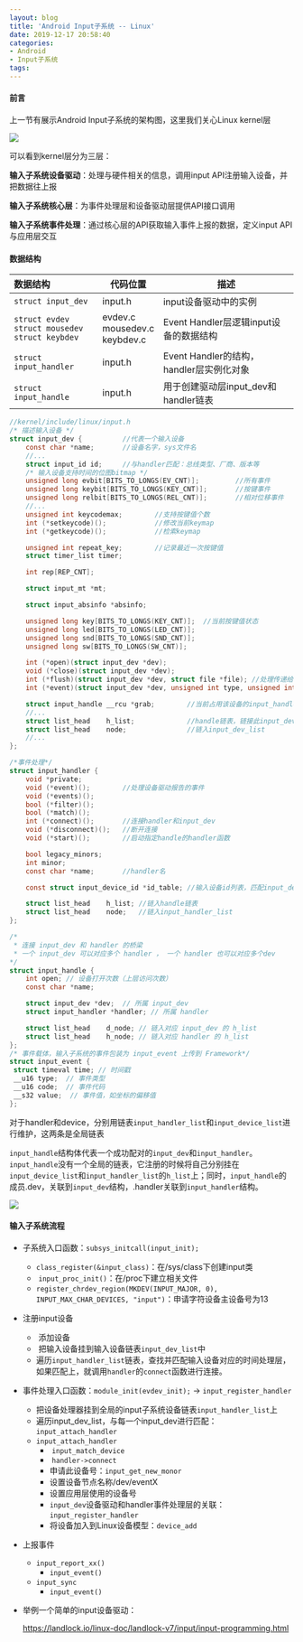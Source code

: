 ```yaml
---
layout: blog
title: 'Android Input子系统 -- Linux'
date: 2019-12-17 20:58:40
categories:
- Android
- Input子系统
tags:
---
```

#### 前言

上一节有展示Android Input子系统的架构图，这里我们关心Linux kernel层

![](https://s2.ax1x.com/2020/03/10/8CIFne.png)
<!--more-->

可以看到kernel层分为三层：

**输入子系统设备驱动**：处理与硬件相关的信息，调用input API注册输入设备，并把数据往上报

**输入子系统核心层**：为事件处理层和设备驱动层提供API接口调用

**输入子系统事件处理**：通过核心层的API获取输入事件上报的数据，定义input API与应用层交互

#### 数据结构

| 数据结构                                                    | 代码位置                               | 描述                                     |
| :---------------------------------------------------------- | -------------------------------------- | ---------------------------------------- |
| `struct input_dev`                                          | input.h                                | input设备驱动中的实例                    |
| `struct evdev`<br />`struct mousedev`<br />`struct keybdev` | evdev.c<br />mousedev.c<br />keybdev.c | Event Handler层逻辑input设备的数据结构   |
| `struct input_handler`                                      | input.h                                | Event Handler的结构，handler层实例化对象 |
| `struct input_handle`                                       | input.h                                | 用于创建驱动层input_dev和handler链表     |

```c
//kernel/include/linux/input.h
/* 描述输入设备 */
struct input_dev {			//代表一个输入设备
	const char *name;		//设备名字，sys文件名
	//...
	struct input_id id;		//与handler匹配：总线类型、厂商、版本等
	/* 输入设备支持时间的位图bitmap */
	unsigned long evbit[BITS_TO_LONGS(EV_CNT)];			//所有事件
	unsigned long keybit[BITS_TO_LONGS(KEY_CNT)];		//按键事件
	unsigned long relbit[BITS_TO_LONGS(REL_CNT)];		//相对位移事件
	//...
	unsigned int keycodemax;		//支持按键值个数
	int (*setkeycode)();			//修改当前keymap
	int (*getkeycode)();			//检索keymap

    unsigned int repeat_key;		//记录最近一次按键值
	struct timer_list timer;

	int rep[REP_CNT];

	struct input_mt *mt;

	struct input_absinfo *absinfo;

	unsigned long key[BITS_TO_LONGS(KEY_CNT)];	//当前按键值状态
	unsigned long led[BITS_TO_LONGS(LED_CNT)];
	unsigned long snd[BITS_TO_LONGS(SND_CNT)];
	unsigned long sw[BITS_TO_LONGS(SW_CNT)];

	int (*open)(struct input_dev *dev);
	void (*close)(struct input_dev *dev);
	int (*flush)(struct input_dev *dev, struct file *file);	//处理传递给设备的事件
	int (*event)(struct input_dev *dev, unsigned int type, unsigned int code, int value);

	struct input_handle __rcu *grab;		//当前占用该设备的input_handle
	//...
	struct list_head	h_list;				//handle链表，链接此input_dev
	struct list_head	node;				//链入input_dev_list
	//...
};

/*事件处理*/
struct input_handler {
	void *private;
	void (*event)();		//处理设备驱动报告的事件
	void (*events)();
	bool (*filter)();
	bool (*match)();
	int (*connect)();		//连接handler和input_dev
	void (*disconnect)();	//断开连接
	void (*start)();		//启动指定handle的handler函数

	bool legacy_minors;
	int minor;
	const char *name;		//handler名

	const struct input_device_id *id_table;	//输入设备id列表，匹配input_dev设备信息

	struct list_head	h_list;	//链入handle链表
	struct list_head	node;	//链入input_handler_list
};

/* 
 * 连接 input_dev 和 handler 的桥梁
 * 一个 input_dev 可以对应多个 handler ， 一个 handler 也可以对应多个dev
*/
struct input_handle {
	int open; // 设备打开次数（上层访问次数）
	const char *name;

	struct input_dev *dev;  // 所属 input_dev
	struct input_handler *handler; // 所属 handler

	struct list_head	d_node; // 链入对应 input_dev 的 h_list
	struct list_head	h_node; // 链入对应 handler 的 h_list
};
/* 事件载体，输入子系统的事件包装为 input_event 上传到 Framework*/
struct input_event {
 struct timeval time; // 时间戳
 __u16 type;  // 事件类型
 __u16 code;  // 事件代码
 __s32 value;  // 事件值，如坐标的偏移值
};
```

对于handler和device，分别用链表`input_handler_list`和`input_device_list`进行维护，这两条是全局链表

`input_handle`结构体代表一个成功配对的`input_dev`和`input_handler`。`input_handle`没有一个全局的链表，它注册的时候将自己分别挂在`input_device_list`和`input_handler_list`的`h_list`上；同时，`input_handle`的成员.dev，关联到`input_dev`结构，.handler关联到`input_handler`结构。

![](https://s2.ax1x.com/2020/03/10/8CI236.png)

#### **输入子系统流程**

- 子系统入口函数：`subsys_initcall(input_init); `

  - ​	`class_register(&input_class)`：在/sys/class下创建input类
  - ​	`input_proc_init()`：在/proc下建立相关文件
  - ​	`register_chrdev_region(MKDEV(INPUT_MAJOR, 0), INPUT_MAX_CHAR_DEVICES, "input")`：申请字符设备主设备号为13

- 注册input设备

  - ​	添加设备
  - ​	把输入设备挂到输入设备链表`input_dev_list`中
  - ​	遍历`input_handler_list`链表，查找并匹配输入设备对应的时间处理层，如果匹配上，就调用`handler`的`connect`函数进行连接。

- 事件处理入口函数：`module_init(evdev_init);` -> `input_register_handler`

  - 把设备处理器挂到全局的input子系统设备链表`input_handler_list`上
  - 遍历input_dev_list，与每一个input_dev进行匹配：`input_attach_handler`
  - `input_attach_handler`
    - ​	`input_match_device`
    - ​	`handler->connect`
    - 申请此设备号：`input_get_new_monor`
    - 设置设备节点名称/dev/eventX
    - 设置应用层使用的设备号
    - `input_dev`设备驱动和handler事件处理层的关联：`input_register_handler`
    - 将设备加入到Linux设备模型：`device_add`

- 上报事件

  - `input_report_xx()`
    - `input_event()`
  - `input_sync`
    - `input_event()`

- 举例一个简单的input设备驱动：

  https://landlock.io/linux-doc/landlock-v7/input/input-programming.html